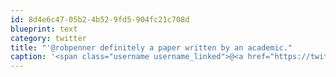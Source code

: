 ```yaml
---
id: 8d4e6c47-05b2-4b52-9fd5-904fc21c708d
blueprint: text
category: twitter
title: "'@robpenner definitely a paper written by an academic."
caption: '<span class="username username_linked">@<a href="https://twitter.com/robpenner" title="Robert Penner">robpenner</a></span> definitely a paper written by an academic.'
---
```

